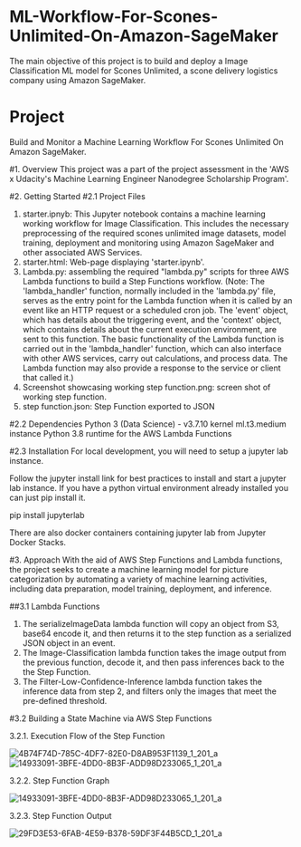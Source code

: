 # ML-Workflow-For-Scones-Unlimited-On-Amazon-SageMaker
The main objective of this project is to build and deploy a Image Classification ML model for Scones Unlimited, a scone delivery logistics company using Amazon SageMaker.

# Project
Build and Monitor a Machine Learning Workflow For Scones Unlimited On Amazon SageMaker.

#1. Overview
This project was a part of the project assessment in the 'AWS x Udacity's Machine Learning Engineer Nanodegree Scholarship Program'.

#2. Getting Started
#2.1 Project Files

1. starter.ipnyb: This Jupyter notebook contains a machine learning working workflow for Image Classification. This includes the necessary preprocessing of the required scones unlimited image datasets, model training, deployment and monitoring using Amazon SageMaker and other associated AWS Services.
2. starter.html: Web-page displaying 'starter.ipynb'.
3. Lambda.py: assembling the required "lambda.py" scripts for three AWS Lambda functions to build a Step Functions workflow. (Note: The 'lambda_handler' function, normally included in the 'lambda.py' file, serves as the entry point for the Lambda function when it is called by an event like an HTTP request or a scheduled cron job. The 'event' object, which has details about the triggering event, and the 'context' object, which contains details about the current execution environment, are sent to this function. The basic functionality of the Lambda function is carried out in the 'lambda_handler' function, which can also interface with other AWS services, carry out calculations, and process data. The Lambda function may also provide a response to the service or client that called it.)
4. Screenshot showcasing working step function.png: screen shot of working step function.
5. step function.json: Step Function exported to JSON

#2.2 Dependencies
Python 3 (Data Science) - v3.7.10 kernel
ml.t3.medium instance
Python 3.8 runtime for the AWS Lambda Functions

#2.3 Installation
For local development, you will need to setup a jupyter lab instance.

Follow the jupyter install link for best practices to install and start a jupyter lab instance.
If you have a python virtual environment already installed you can just pip install it.

pip install jupyterlab

There are also docker containers containing jupyter lab from Jupyter Docker Stacks.

#3. Approach
With the aid of AWS Step Functions and Lambda functions, the project seeks to create a machine learning model for picture categorization by automating a variety of machine learning activities, including data preparation, model training, deployment, and inference.

##3.1 Lambda Functions
1. The serializeImageData lambda function will copy an object from S3, base64 encode it, and then returns it to the step function as a serialized JSON object in an event.
2. The Image-Classification lambda function takes the image output from the previous function, decode it, and then pass inferences back to the the Step Function.
3. The Filter-Low-Confidence-Inference lambda function takes the inference data from step 2, and filters only the images that meet the pre-defined threshold.

#3.2 Building a State Machine via AWS Step Functions

3.2.1. Execution Flow of the Step Function

![4B74F74D-785C-4DF7-82E0-D8AB953F1139_1_201_a](https://github.com/AdedejiAdewole/ML-Workflow-For-Scones-Unlimited-On-Amazon-SageMaker/assets/50617984/2be3d93a-f588-49c5-9660-92ab795224f6)![14933091-3BFE-4DD0-8B3F-ADD98D233065_1_201_a](https://github.com/AdedejiAdewole/ML-Workflow-For-Scones-Unlimited-On-Amazon-SageMaker/assets/50617984/bc10cb3c-c861-4aa1-85a7-7d760106d552)


3.2.2. Step Function Graph

![14933091-3BFE-4DD0-8B3F-ADD98D233065_1_201_a](https://github.com/AdedejiAdewole/ML-Workflow-For-Scones-Unlimited-On-Amazon-SageMaker/assets/50617984/d75e71b7-65b8-4662-8347-67f94ece0611)


3.2.3. Step Function Output


![29FD3E53-6FAB-4E59-B378-59DF3F44B5CD_1_201_a](https://github.com/AdedejiAdewole/ML-Workflow-For-Scones-Unlimited-On-Amazon-SageMaker/assets/50617984/b43c4892-1b31-4a99-8d21-4b976a76429b)











